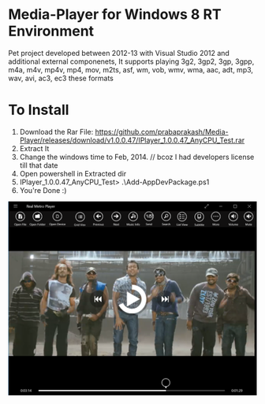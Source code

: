 # Media-Player for Windows 8 RT Environment
Pet project developed between 2012-13 with Visual Studio 2012 and additional external componenets, It supports playing
3g2, 3gp2, 3gp, 3gpp, m4a, m4v, mp4v, mp4, mov, m2ts, asf, wm, vob, wmv, wma, aac, adt, mp3, wav, avi, ac3, ec3 these formats

# To Install 
1. Download the Rar File: https://github.com/prabaprakash/Media-Player/releases/download/v1.0.0.47/IPlayer_1.0.0.47_AnyCPU_Test.rar
2. Extract It
3. Change the windows time to Feb, 2014.             // bcoz I had developers license till that date
4. Open powershell in Extracted dir
5. IPlayer_1.0.0.47_AnyCPU_Test> .\Add-AppDevPackage.ps1
6. You're Done :)

![alt text](https://github.com/prabaprakash/Media-Player/blob/master/Metro.png)


